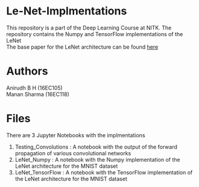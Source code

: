 # Le-Net-Implmentations
This repository is a part of the Deep Learning Course at NITK. The repository contains the Numpy and TensorFlow implementations of the LeNet<br/>
The base paper for the LeNet architecture can be found [here](http://yann.lecun.com/exdb/publis/pdf/lecun-01a.pdf)

# Authors
Anirudh B H (16EC105)<br/>
Manan Sharma (16EC118)

# Files
There are 3 Jupyter Notebooks with the implmentations

1) Testing_Convolutions : A notebook with the output of the forward propagation of various convolutional networks
2) LeNet_Numpy : A notebook with the Numpy implementation of the LeNet architecture for the MNIST dataset
3) LeNet_TensorFlow : A notebook with the TensorFlow implementation of the LeNet architecture for the MNIST dataset

